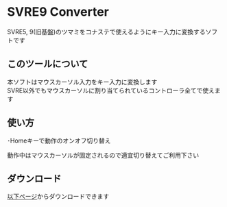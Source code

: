 SVRE9 Converter
===========
SVRE5, 9(旧基盤)のツマミをコナステで使えるようにキー入力に変換するソフトです  

## このツールについて
本ソフトはマウスカーソル入力をキー入力に変換します  
SVRE以外でもマウスカーソルに割り当てられているコントローラ全てで使えます

## 使い方
･Homeキーで動作のオンオフ切り替え  

動作中はマウスカーソルが固定されるので適宜切り替えてご利用下さい

## ダウンロード
[以下ページ](https://github.com/700mg/SVRE9_Converter/releases)からダウンロードできます

